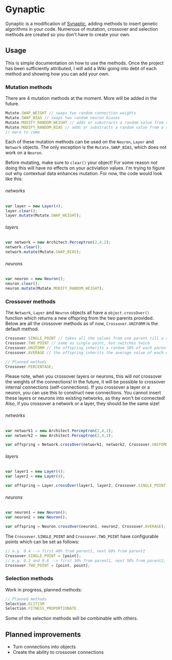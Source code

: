 Gynaptic
========
Gynaptic is a modification of [Synaptic](https://github.com/cazala/synaptic), adding methods to insert genetic algorithms in your code. Numerous of mutation, crossover and selection methods are created so you don't have to create your own.

## Usage
This is simple documentation on how to use the methods. Once the project has been sufficiently attributed, I will add a Wiki going into debt of each method and showing how you can add your own.

### Mutation methods
There are 4 mutation methods at the moment. More will be added in the future.
```javascript
Mutate.SWAP_WEIGHT // swaps two random connection weights
Mutate.SWAP_BIAS // swaps two random neuron biases
Mutate.MODIFY_RANDOM_WEIGHT // adds or substracts a random value from a random connection weight
Mutate.MODIFY_RANDOM_BIAS // adds or substracts a random value from a random neuron bias
// more to come
```
Each of these mutation methods can be used on the `Neuron`, `Layer` and `Network` objects. The only exception is the `Mutate.SWAP_BIAS`, which does not work on a `Neuron`.

Before mutating, make sure to `clear()` your object! For some reason not doing this will have no effects on your activiation values. I'm trying to figure out why contextual data enhances mutation. For now, the code would look like this:

###### networks
```javascript
var layer = new Layer(4);
layer.clear();
layer.mutate(Mutate.SWAP_WEIGHT);
```
###### layers
```javascript
var network = new Architect.Perceptron(2,4,2);
network.clear();
network.mutate(Mutate.SWAP_BIAS);
```
###### neurons
```javascript
var neuron = new Neuron();
neuron.clear();
neuron.mutate(Mutate.MODIFY_RANDOM_WEIGHT);
```


### Crossover methods
The `Network`, `Layer` and `Neuron` objects all have a `object.crossOver()` function which returns a new offspring from the two parents provided. Below are all the crossover methods as of now, `Crossover.UNIFORM` is the default method.
```javascript
Crossover.SINGLE_POINT // takes all the values from one parent till a certain point, afterwards the other parent
Crossover.TWO_POINT // same as single point, but switches twice
Crossover.UNIFORM // the offspring inherits a random 50% of each parents biases and weights
Crossover.AVERAGE // the offspring inherits the average value of each weight and bias of its parents

// Planned methods
Crossover.PERCENTAGE;
```
Please note, when you crossover layers or neurons, this will *not* crossover the weights of the connections! In the future, it will be possible to crossover internal connections (self-connections). If you crossover a layer or a neuron, you can use this to construct new connections. You cannot insert these layers or neurons into existing networks, as they won't be connected! Also, if you crossover a network or a layer, they should be the same size!

###### networks
```javascript
var network1 = new Architect.Perceptron(2,4,2);
var network2 = new Architect.Perceptron(2,4,2);

var offspring = Network.crossOver(network1, network2, Crossover.UNIFORM);
```

###### layers
```javascript
var layer1 = new Layer(4);
var layer2 = new Layer(4);

var offspring = Layer.crossOver(layer1, layer2, Crossover.SINGLE_POINT);
```

###### neurons
```javascript
var neuron1 = new Neuron();
var neuron2 = new Neuron();

var offspring = Neuron.crossOver(neuron1, neuron2, Crossover.AVERAGE);
```

The `Crossover.SINGLE_POINT` and `Crossover.TWO_POINT` have configurable points which can be set as follows:
```javascript
// e.g. 0.4 --> first 40% from parent1, next 60% from parent2
Crossover.SINGLE_POINT = [point];
// e.g. 0.3 and 0.8 --> first 30% from parent1, next 50% from parent2, last 20% from parent1
Crossover.TWO_POINT = [point, point];
```
### Selection methods
Work in progress, planned methods:
```javascript
// Planned methods
Selection.ELITISM
Selection.FITNESS_PROPORTIONATE
```
Some of the selection methods will be combinable with others.

## Planned improvements
- Turn connections into objects
- Create the ability to crossover connections
